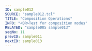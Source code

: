 ```yaml
---
ID: sample012
SOURCE: "sample012.tcl"
TITLE: "Composition Operations"
INFO: "<BR>Test for composition modes"
RELATED: "sample005 sample013"
seqNo: 11
prevID: sample011
nextID: sample013
---
```

